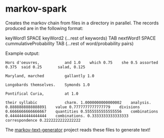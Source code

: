 # markov-spark
Creates the markov chain from files in a directory in parallel. The records produced are in the following format:

keyWord1 SPACE keyWord2 (...rest of keywords) TAB nextWord1 SPACE cummulativeProbability TAB (...rest of word/probability pairs)

Example output:

```
Hors d'oeuvres,           and 1.0    which 0.75    she 0.5 assorted 0.375  said 0.25       salad, 0.125

Maryland, marched         gallantly 1.0

Longobards themselves.    Symonds 1.0

Pontifical Curia,         at 1.0

their syllabic            charm. 1.0000000000000002    analysis. 0.8888888888888891    value 0.7777777777777779    divisions 0.6666666666666667    quantities 0.5555555555555556    combinations 0.4444444444444444    combinations. 0.3333333333333333    correspondence 0.2222222222222222
```

The [markov-text-generator](https://github.com/jrciii/markov-text-generator) project reads these files to generate text!
